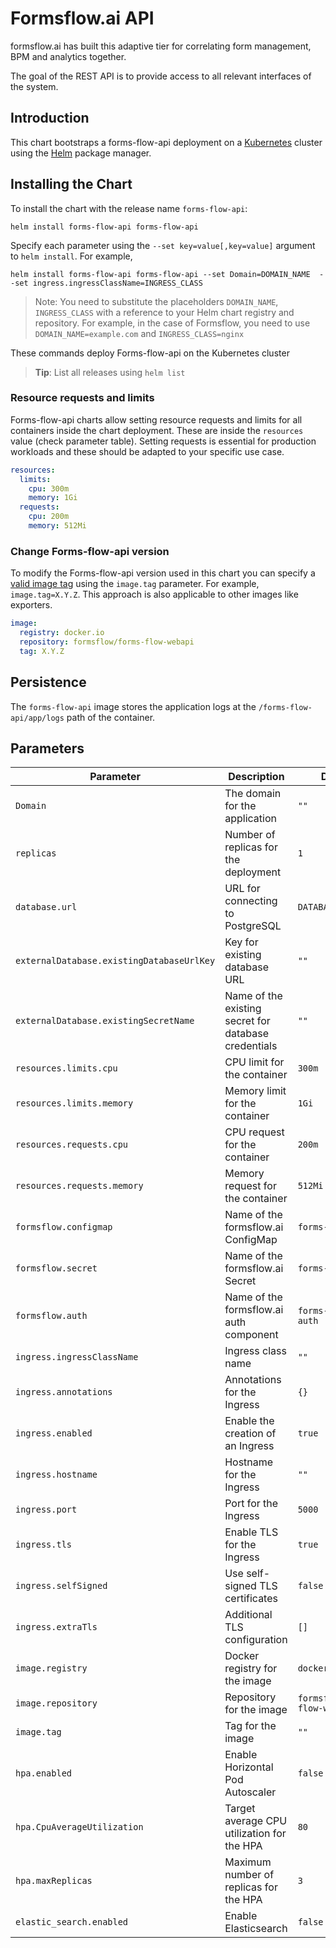 # Formsflow.ai API

formsflow.ai has built this adaptive tier for correlating form management, BPM and analytics together.

The goal of the REST API is to provide access to all relevant interfaces of the system.


## Introduction

This chart bootstraps a forms-flow-api deployment on a [Kubernetes](https://kubernetes.io) cluster using the [Helm](https://helm.sh) package manager.


## Installing the Chart

To install the chart with the release name `forms-flow-api`:

```console
helm install forms-flow-api forms-flow-api
```

Specify each parameter using the `--set key=value[,key=value]` argument to `helm install`. For example,


```console
helm install forms-flow-api forms-flow-api --set Domain=DOMAIN_NAME  --set ingress.ingressClassName=INGRESS_CLASS  
```

> Note: You need to substitute the placeholders `DOMAIN_NAME`, `INGRESS_CLASS` with a reference to your Helm chart registry and repository. For example, in the case of Formsflow, you need to use `DOMAIN_NAME=example.com` and `INGRESS_CLASS=nginx`

These commands deploy Forms-flow-api on the Kubernetes cluster

> **Tip**: List all releases using `helm list`

### Resource requests and limits

Forms-flow-api charts allow setting resource requests and limits for all containers inside the chart deployment. These are inside the `resources` value (check parameter table). Setting requests is essential for production workloads and these should be adapted to your specific use case.

```yaml
resources:
  limits:
    cpu: 300m
    memory: 1Gi
  requests:
    cpu: 200m
    memory: 512Mi
```

### Change Forms-flow-api version

To modify the Forms-flow-api version used in this chart you can specify a [valid image tag](https://hub.docker.com/repository/docker/formsflow/forms-flow-webapi) using the `image.tag` parameter. For example, `image.tag=X.Y.Z`. This approach is also applicable to other images like exporters.

```yaml
image:
  registry: docker.io
  repository: formsflow/forms-flow-webapi
  tag: X.Y.Z 
```

## Persistence

The `forms-flow-api` image stores the application logs at the `/forms-flow-api/app/logs` path of the container.

## Parameters

| Parameter                                 | Description                                                           | Default                                                          |
|-------------------------------------------|-----------------------------------------------------------------------|------------------------------------------------------------------|
| `Domain`                                  | The domain for the application                                        | `""`                                                             |
| `replicas`                                | Number of replicas for the deployment                                 | `1`                                                              |
| `database.url`                            | URL for connecting to PostgreSQL                                      | `DATABASE_URL` |
| `externalDatabase.existingDatabaseUrlKey` | Key for existing database URL                                         | `""`                                                             |
| `externalDatabase.existingSecretName`     | Name of the existing secret for database credentials                  | `""`                                                             |
| `resources.limits.cpu`                    | CPU limit for the container                                           | `300m`                                                           |
| `resources.limits.memory`                 | Memory limit for the container                                        | `1Gi`                                                            |
| `resources.requests.cpu`                  | CPU request for the container                                         | `200m`                                                           |
| `resources.requests.memory`               | Memory request for the container                                      | `512Mi`                                                          |
| `formsflow.configmap`                     | Name of the formsflow.ai ConfigMap                                    | `forms-flow-ai`                                                  |
| `formsflow.secret`                        | Name of the formsflow.ai Secret                                       | `forms-flow-ai`                                                  |
| `formsflow.auth`                          | Name of the formsflow.ai auth component                               | `forms-flow-ai-auth`                                             |
| `ingress.ingressClassName`                | Ingress class name                                                    | `""`                                                             |
| `ingress.annotations`                     | Annotations for the Ingress                                           | `{}`                                                             |
| `ingress.enabled`                         | Enable the creation of an Ingress                                     | `true`                                                           |
| `ingress.hostname`                        | Hostname for the Ingress                                              | `""`|
| `ingress.port`                            | Port for the Ingress                                                  | `5000`                                                           |
| `ingress.tls`                             | Enable TLS for the Ingress                                            | `true`                                                           |
| `ingress.selfSigned`                      | Use self-signed TLS certificates                                      | `false`                                                          |
| `ingress.extraTls`                        | Additional TLS configuration                                          | `[]`                                                             |
| `image.registry`                          | Docker registry for the image                                         | `docker.io`                                                      |
| `image.repository`                        | Repository for the image                                              | `formsflow/forms-flow-webapi`                                    |
| `image.tag`                               | Tag for the image                                                     | `""`                                                         |
| `hpa.enabled`                             | Enable Horizontal Pod Autoscaler                                      | `false`                                                          |
| `hpa.CpuAverageUtilization`               | Target average CPU utilization for the HPA                            | `80`                                                             |
| `hpa.maxReplicas`                         | Maximum number of replicas for the HPA                                | `3`                                                              |
| `elastic_search.enabled`                  | Enable Elasticsearch                                                  | `false`                                                          |

